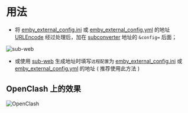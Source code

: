 # 用法

- 将 [emby_external_config.ini](https://raw.githubusercontent.com/rartv/EmbyPublic/test/subconverter/emby_external_config.ini) 或 [emby_external_config.yml](https://raw.githubusercontent.com/rartv/EmbyPublic/test/subconverter/emby_external_config.yml) 的地址 [URLEncode](https://www.urlencoder.org/) 经过处理后，加在 [subconverter](https://github.com/tindy2013/subconverter) 地址的 `&config=` 后面；

![sub-web](https://raw.githubusercontent.com/rartv/EmbyPublic/test/subconverter/iShot2021-01-25%2020.35.00.png)

- 或使用 [sub-web](https://sub-web.netlify.app) 生成地址时填写`远程配置`为 [emby_external_config.ini](https://raw.githubusercontent.com/rartv/EmbyPublic/test/subconverter/emby_external_config.ini) 或 [emby_external_config.yml](https://raw.githubusercontent.com/rartv/EmbyPublic/test/subconverter/emby_external_config.yml) 的地址 ( 推荐使用此方法 )

## OpenClash 上的效果

![OpenClash](https://raw.githubusercontent.com/rartv/EmbyPublic/test/subconverter/iShot2021-02-20%2022.45.17.png)
